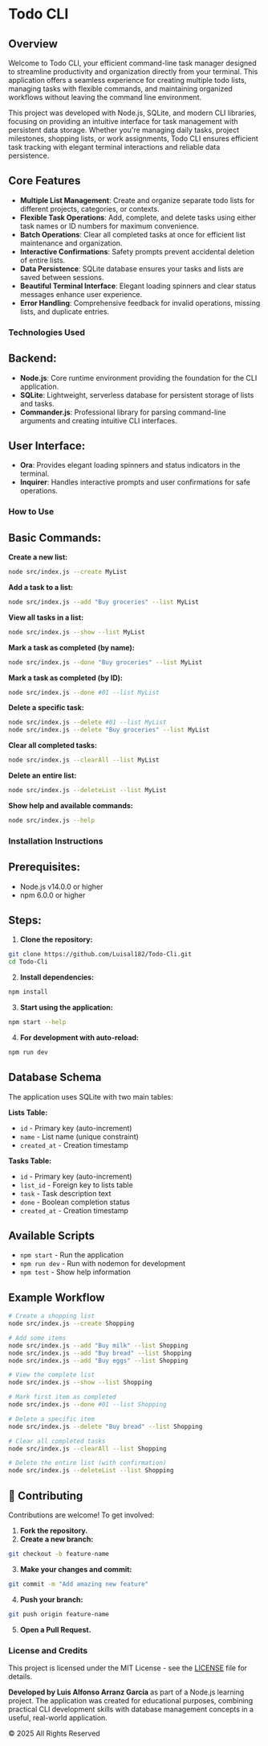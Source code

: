 # Todo CLI

## Overview

Welcome to Todo CLI, your efficient command-line task manager designed to streamline productivity and organization directly from your terminal. This application offers a seamless experience for creating multiple todo lists, managing tasks with flexible commands, and maintaining organized workflows without leaving the command line environment.

This project was developed with Node.js, SQLite, and modern CLI libraries, focusing on providing an intuitive interface for task management with persistent data storage. Whether you're managing daily tasks, project milestones, shopping lists, or work assignments, Todo CLI ensures efficient task tracking with elegant terminal interactions and reliable data persistence.

## Core Features

- **Multiple List Management**: Create and organize separate todo lists for different projects, categories, or contexts.
- **Flexible Task Operations**: Add, complete, and delete tasks using either task names or ID numbers for maximum convenience.
- **Batch Operations**: Clear all completed tasks at once for efficient list maintenance and organization.
- **Interactive Confirmations**: Safety prompts prevent accidental deletion of entire lists.
- **Data Persistence**: SQLite database ensures your tasks and lists are saved between sessions.
- **Beautiful Terminal Interface**: Elegant loading spinners and clear status messages enhance user experience.
- **Error Handling**: Comprehensive feedback for invalid operations, missing lists, and duplicate entries.

### Technologies Used

## Backend:
- **Node.js**: Core runtime environment providing the foundation for the CLI application.
- **SQLite**: Lightweight, serverless database for persistent storage of lists and tasks.
- **Commander.js**: Professional library for parsing command-line arguments and creating intuitive CLI interfaces.

## User Interface:
- **Ora**: Provides elegant loading spinners and status indicators in the terminal.
- **Inquirer**: Handles interactive prompts and user confirmations for safe operations.


### How to Use

## Basic Commands:

**Create a new list:**
```bash
node src/index.js --create MyList
```

**Add a task to a list:**
```bash
node src/index.js --add "Buy groceries" --list MyList
```

**View all tasks in a list:**
```bash
node src/index.js --show --list MyList
```

**Mark a task as completed (by name):**
```bash
node src/index.js --done "Buy groceries" --list MyList
```

**Mark a task as completed (by ID):**
```bash
node src/index.js --done #01 --list MyList
```

**Delete a specific task:**
```bash
node src/index.js --delete #01 --list MyList
node src/index.js --delete "Buy groceries" --list MyList
```

**Clear all completed tasks:**
```bash
node src/index.js --clearAll --list MyList
```

**Delete an entire list:**
```bash
node src/index.js --deleteList --list MyList
```

**Show help and available commands:**
```bash
node src/index.js --help
```

### Installation Instructions

## Prerequisites:
- Node.js v14.0.0 or higher
- npm 6.0.0 or higher

## Steps:

1. **Clone the repository:**
```bash
git clone https://github.com/Luisal182/Todo-Cli.git
cd Todo-Cli
```

2. **Install dependencies:**
```bash
npm install
```

3. **Start using the application:**
```bash
npm start --help
```

4. **For development with auto-reload:**
```bash
npm run dev
```

## Database Schema

The application uses SQLite with two main tables:

**Lists Table:**
- `id` - Primary key (auto-increment)
- `name` - List name (unique constraint)
- `created_at` - Creation timestamp

**Tasks Table:**
- `id` - Primary key (auto-increment)
- `list_id` - Foreign key to lists table
- `task` - Task description text
- `done` - Boolean completion status
- `created_at` - Creation timestamp

## Available Scripts

- `npm start` - Run the application
- `npm run dev` - Run with nodemon for development
- `npm test` - Show help information

## Example Workflow

```bash
# Create a shopping list
node src/index.js --create Shopping

# Add some items
node src/index.js --add "Buy milk" --list Shopping
node src/index.js --add "Buy bread" --list Shopping
node src/index.js --add "Buy eggs" --list Shopping

# View the complete list
node src/index.js --show --list Shopping

# Mark first item as completed
node src/index.js --done #01 --list Shopping

# Delete a specific item
node src/index.js --delete "Buy bread" --list Shopping

# Clear all completed tasks
node src/index.js --clearAll --list Shopping

# Delete the entire list (with confirmation)
node src/index.js --deleteList --list Shopping
```

## 👥 Contributing

Contributions are welcome! To get involved:

1. **Fork the repository.**
2. **Create a new branch:**
```bash
git checkout -b feature-name
```

3. **Make your changes and commit:**
```bash
git commit -m "Add amazing new feature"
```

4. **Push your branch:**
```bash
git push origin feature-name
```

5. **Open a Pull Request.**

### License and Credits

This project is licensed under the MIT License - see the [LICENSE](LICENSE) file for details.

**Developed by Luis Alfonso Arranz García** as part of a Node.js learning project. The application was created for educational purposes, combining practical CLI development skills with database management concepts in a useful, real-world application.

© 2025 All Rights Reserved
